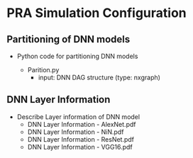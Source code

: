 # PRA Simulation Configuration
## Partitioning of DNN models
  * Python code for partitioning DNN models
  
     - Parition.py
       - input: DNN DAG structure (type: nxgraph)
     
## DNN Layer Information
* Describe Layer information of DNN model
  - DNN Layer Information - AlexNet.pdf
  - DNN Layer Information - NiN.pdf
  - DNN Layer Information - ResNet.pdf
  - DNN Layer Information - VGG16.pdf

